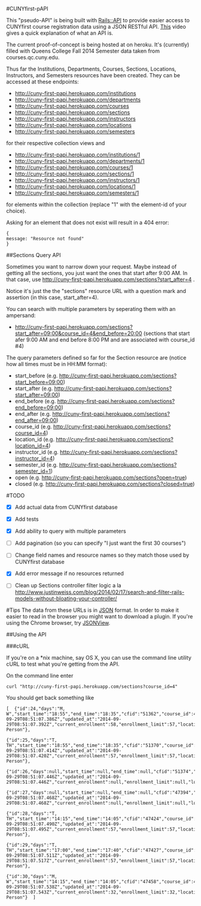 #CUNYfirst-pAPI

This "pseudo-API" is being built with [Rails::API](https://github.com/rails-api/rails-api) to provide easier access to CUNYfirst course registration data using a JSON RESTful API. [This](https://www.youtube.com/watch?v=QSUnBPv4iQ0) video gives a quick explanation of what an API is.

The current proof-of-concept is being hosted at on heroku.  It's (currently) filled with Queens College Fall 2014 Semester data taken from courses.qc.cuny.edu.

Thus far the Institutions, Departments, Courses, Sections, Locations, Instructors, and Semesters resources have been created.  They can be accessed at these endpoints:
-  http://cuny-first-papi.herokuapp.com/institutions
-  http://cuny-first-papi.herokuapp.com/departments
-  http://cuny-first-papi.herokuapp.com/courses
-  http://cuny-first-papi.herokuapp.com/sections
-  http://cuny-first-papi.herokuapp.com/instructors
-  http://cuny-first-papi.herokuapp.com/locations
-  http://cuny-first-papi.herokuapp.com/semesters

for their respective collection views and 
-  http://cuny-first-papi.herokuapp.com/institutions/1
-  http://cuny-first-papi.herokuapp.com/departments/1
-  http://cuny-first-papi.herokuapp.com/courses/1
-  http://cuny-first-papi.herokuapp.com/sections/1
-  http://cuny-first-papi.herokuapp.com/instructors/1
-  http://cuny-first-papi.herokuapp.com/locations/1
-  http://cuny-first-papi.herokuapp.com/semesters/1


for elements within the collection (replace "1" with the element-id of your choice).

Asking for an element that does not exist will result in a 404 error:
~~~
{
message: "Resource not found"
}
~~~



##Sections Query API

Sometimes you want to narrow down your request.  Maybe instead of getting all the sections, you just want the ones that start after 9:00 AM.  In that case, use http://cuny-first-papi.herokuapp.com/sections?start_after=4 .

Notice it's just the the "sections" resource URL with a question mark and assertion (in this case, start_after=4).

You can search with multiple parameters by seperating them with an ampersand:
-  http://cuny-first-papi.herokuapp.com/sections?start_after=09:00&course_id=4&end_before=20:00
(sections that start afer 9:00 AM and end before 8:00 PM and are associated with course_id #4)

The query parameters defined so far for the Section resource are (notice how all times must be in HH:MM format):

-  start_before  (e.g. http://cuny-first-papi.herokuapp.com/sections?start_before=09:00)
-  start_after  (e.g. http://cuny-first-papi.herokuapp.com/sections?start_after=09:00)
-  end_before  (e.g. http://cuny-first-papi.herokuapp.com/sections?end_before=09:00)
-  end_after  (e.g. http://cuny-first-papi.herokuapp.com/sections?end_after=09:00)
-  course_id (e.g. http://cuny-first-papi.herokuapp.com/sections?course_id=4)
-  location_id (e.g. http://cuny-first-papi.herokuapp.com/sections?location_id=4)
-  instructor_id (e.g. http://cuny-first-papi.herokuapp.com/sections?instructor_id=4)
-  semester_id (e.g. http://cuny-first-papi.herokuapp.com/sections?semester_id=1)
-  open (e.g. http://cuny-first-papi.herokuapp.com/sections?open=true)
-  closed (e.g. http://cuny-first-papi.herokuapp.com/sections?closed=true)

#TODO

-  [X]  Add actual data from CUNYfirst database

-  [X]  Add tests

-  [X]  Add ability to query with multiple parameters

-  [ ]  Add pagination (so you can specify "I just want the first 30 courses")

-  [ ]  Change field names and resource names so they match those used by CUNYfirst database

-  [X]  Add error message if no resources returned

-  [ ]  Clean up Sections controller filter logic a la http://www.justinweiss.com/blog/2014/02/17/search-and-filter-rails-models-without-bloating-your-controller/


#Tips
The data from these URLs is in [JSON](http://en.wikipedia.org/wiki/JSON) format.  In order to make it easier to read in the browser you might want to download a plugin.  If you're using the Chrome browser, try [JSONView](https://chrome.google.com/webstore/detail/jsonview/chklaanhfefbnpoihckbnefhakgolnmc/related?hl=en).

##Using the API

###cURL

If you're on a *nix machine, say OS X, you can use the command line utility cURL to test what you're getting from the API.

On the command line enter

~~~
curl "http://cuny-first-papi.herokuapp.com/sections?course_id=4"
~~~

You should get back something like

~~~
[  {"id":24,"days":"M, W","start_time":"18:55","end_time":"18:35","cfid":"51362","course_id":4,"created_at":"2014-09-29T08:51:07.386Z","updated_at":"2014-09-29T08:51:07.392Z","current_enrollment":58,"enrollment_limit":57,"location_id":10,"instructor_id":16,"semester_id":1,"mode_of_instruction":"In-Person"},

{"id":25,"days":"T, TH","start_time":"18:55","end_time":"18:35","cfid":"51370","course_id":4,"created_at":"2014-09-29T08:51:07.414Z","updated_at":"2014-09-29T08:51:07.420Z","current_enrollment":57,"enrollment_limit":57,"location_id":10,"instructor_id":17,"semester_id":1,"mode_of_instruction":"In-Person"},

{"id":26,"days":null,"start_time":null,"end_time":null,"cfid":"51374","course_id":4,"created_at":"2014-09-29T08:51:07.446Z","updated_at":"2014-09-29T08:51:07.446Z","current_enrollment":null,"enrollment_limit":null,"location_id":null,"instructor_id":null,"semester_id":null,"mode_of_instruction":null},

{"id":27,"days":null,"start_time":null,"end_time":null,"cfid":"47394","course_id":4,"created_at":"2014-09-29T08:51:07.468Z","updated_at":"2014-09-29T08:51:07.468Z","current_enrollment":null,"enrollment_limit":null,"location_id":null,"instructor_id":null,"semester_id":null,"mode_of_instruction":null},

{"id":28,"days":"T, TH","start_time":"14:15","end_time":"14:05","cfid":"47424","course_id":4,"created_at":"2014-09-29T08:51:07.490Z","updated_at":"2014-09-29T08:51:07.495Z","current_enrollment":57,"enrollment_limit":57,"location_id":10,"instructor_id":20,"semester_id":1,"mode_of_instruction":"In-Person"},

{"id":29,"days":"T, TH","start_time":"17:00","end_time":"17:40","cfid":"47427","course_id":4,"created_at":"2014-09-29T08:51:07.511Z","updated_at":"2014-09-29T08:51:07.517Z","current_enrollment":57,"enrollment_limit":57,"location_id":10,"instructor_id":20,"semester_id":1,"mode_of_instruction":"In-Person"},

{"id":30,"days":"M, W","start_time":"14:15","end_time":"14:05","cfid":"47458","course_id":4,"created_at":"2014-09-29T08:51:07.538Z","updated_at":"2014-09-29T08:51:07.543Z","current_enrollment":32,"enrollment_limit":32,"location_id":7,"instructor_id":21,"semester_id":1,"mode_of_instruction":"In-Person"}  ]
~~~
